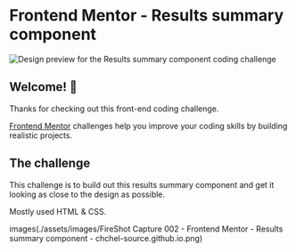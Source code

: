# Frontend Mentor - Results summary component

![Design preview for the Results summary component coding challenge](./design/desktop-preview.jpg)

## Welcome! 👋

Thanks for checking out this front-end coding challenge.

[Frontend Mentor](https://www.frontendmentor.io) challenges help you improve your coding skills by building realistic projects.

## The challenge

This challenge is to build out this results summary component and get it looking as close to the design as possible.

Mostly used HTML & CSS.

images(./assets/images/FireShot Capture 002 - Frontend Mentor - Results summary component - chchel-source.github.io.png)